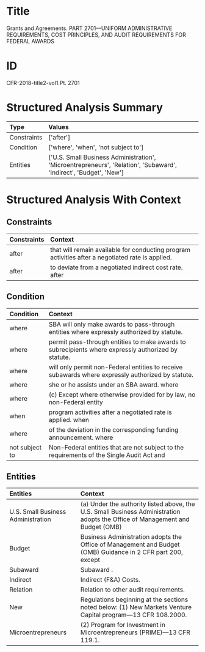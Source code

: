 # Title

 Grants and Agreements. PART 2701—UNIFORM ADMINISTRATIVE REQUIREMENTS, COST PRINCIPLES, AND AUDIT REQUIREMENTS FOR FEDERAL AWARDS


# ID

 CFR-2018-title2-vol1.Pt. 2701


# Structured Analysis Summary

| Type        | Values                                                                                                            |
|:------------|:------------------------------------------------------------------------------------------------------------------|
| Constraints | ['after']                                                                                                         |
| Condition   | ['where', 'when', 'not subject to']                                                                               |
| Entities    | ['U.S. Small Business Administration', 'Microentrepreneurs', 'Relation', 'Subaward', 'Indirect', 'Budget', 'New'] |


# Structured Analysis With Context

 


## Constraints

| Constraints   | Context                                                                                           |
|:--------------|:--------------------------------------------------------------------------------------------------|
| after         | that will remain available for conducting program activities after  a negotiated rate is applied. |
| after         | to deviate from a negotiated indirect cost rate. after                                            |


## Condition

| Condition      | Context                                                                                              |
|:---------------|:-----------------------------------------------------------------------------------------------------|
| where          | SBA will only make awards to pass-through entities  where  expressly authorized by statute.          |
| where          | permit pass-through entities to make awards to subrecipients where  expressly authorized by statute. |
| where          | will only permit non-Federal entities to receive subawards where  expressly authorized by statute.   |
| where          | she or he assists under an SBA award. where                                                          |
| where          | (c) Except  where otherwise provided for by law, no non-Federal entity                               |
| when           | program activities after a negotiated rate is applied. when                                          |
| where          | of the deviation in the corresponding funding announcement. where                                    |
| not subject to | Non-Federal entities that are  not subject to the requirements of the Single Audit Act and           |


## Entities

| Entities                           | Context                                                                                                                        |
|:-----------------------------------|:-------------------------------------------------------------------------------------------------------------------------------|
| U.S. Small Business Administration | (a) Under the authority listed above, the  U.S. Small Business Administration adopts the Office of Management and Budget (OMB) |
| Budget                             | Business Administration adopts the Office of Management and Budget (OMB) Guidance in 2 CFR part 200, except                    |
| Subaward                           | Subaward .                                                                                                                     |
| Indirect                           | Indirect  (F&A) Costs.                                                                                                         |
| Relation                           | Relation  to other audit requirements.                                                                                         |
| New                                | Regulations beginning at the sections noted below: (1) New  Markets Venture Capital program&#8212;13 CFR 108.2000.             |
| Microentrepreneurs                 | (2) Program for Investment in  Microentrepreneurs  (PRIME)&#8212;13 CFR 119.1.                                                 |


